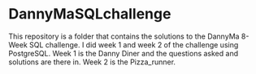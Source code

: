 # DannyMaSQLchallenge
This repository is a folder that contains the solutions to the DannyMa 8-Week SQL challenge.
I did week 1 and week 2 of the challenge using PostgreSQL.
Week 1 is the Danny Diner and the questions asked and solutions are there in.
Week 2 is the Pizza_runner.
